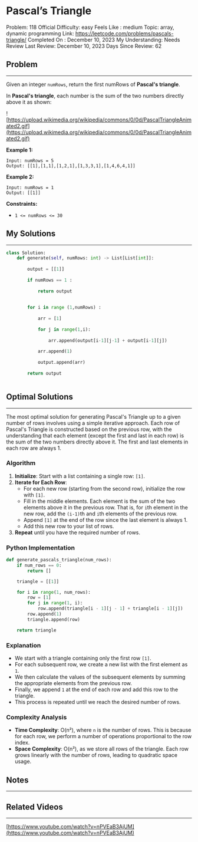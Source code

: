 # Pascal’s Triangle

Problem: 118
Official Difficulty: easy
Feels Like : medium
Topic: array, dynamic programming
Link: https://leetcode.com/problems/pascals-triangle/
Completed On : December 10, 2023
My Understanding: Needs Review
Last Review: December 10, 2023
Days Since Review: 62

## Problem

---

Given an integer `numRows`, return the first numRows of **Pascal's triangle**.

In **Pascal's triangle**, each number is the sum of the two numbers directly above it as shown:

![https://upload.wikimedia.org/wikipedia/commons/0/0d/PascalTriangleAnimated2.gif](https://upload.wikimedia.org/wikipedia/commons/0/0d/PascalTriangleAnimated2.gif)

**Example 1:**

```
Input: numRows = 5
Output: [[1],[1,1],[1,2,1],[1,3,3,1],[1,4,6,4,1]]

```

**Example 2:**

```
Input: numRows = 1
Output: [[1]]

```

**Constraints:**

- `1 <= numRows <= 30`

## My Solutions

---

```python
class Solution:
    def generate(self, numRows: int) -> List[List[int]]:
        
        output = [[1]]
        
        if numRows == 1 : 
            
            return output
      
                        
        for i in range (1,numRows) : 
            
            arr = [1] 
            
            for j in range(1,i): 
                
                arr.append(output[i-1][j-1] + output[i-1][j])
                
            arr.append(1) 
            
            output.append(arr)
        
        return output
```

```python

```

## Optimal Solutions

---

The most optimal solution for generating Pascal's Triangle up to a given number of rows involves using a simple iterative approach. Each row of Pascal's Triangle is constructed based on the previous row, with the understanding that each element (except the first and last in each row) is the sum of the two numbers directly above it. The first and last elements in each row are always 1.

### Algorithm

1. **Initialize**: Start with a list containing a single row: `[1]`.
2. **Iterate for Each Row**:
    - For each new row (starting from the second row), initialize the row with `[1]`.
    - Fill in the middle elements. Each element is the sum of the two elements above it in the previous row. That is, for `i`th element in the new row, add the `(i-1)`th and `i`th elements of the previous row.
    - Append `[1]` at the end of the row since the last element is always 1.
    - Add this new row to your list of rows.
3. **Repeat** until you have the required number of rows.

### Python Implementation

```python
def generate_pascals_triangle(num_rows):
    if num_rows == 0:
        return []

    triangle = [[1]]

    for i in range(1, num_rows):
        row = [1]
        for j in range(1, i):
            row.append(triangle[i - 1][j - 1] + triangle[i - 1][j])
        row.append(1)
        triangle.append(row)

    return triangle

```

### Explanation

- We start with a triangle containing only the first row `[1]`.
- For each subsequent row, we create a new list with the first element as `1`.
- We then calculate the values of the subsequent elements by summing the appropriate elements from the previous row.
- Finally, we append `1` at the end of each row and add this row to the triangle.
- This process is repeated until we reach the desired number of rows.

### Complexity Analysis

- **Time Complexity**: O(n²), where `n` is the number of rows. This is because for each row, we perform a number of operations proportional to the row index.
- **Space Complexity**: O(n²), as we store all rows of the triangle. Each row grows linearly with the number of rows, leading to quadratic space usage.

## Notes

---

 

## Related Videos

---

[https://www.youtube.com/watch?v=nPVEaB3AjUM](https://www.youtube.com/watch?v=nPVEaB3AjUM)